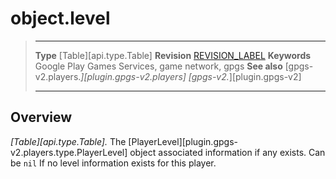 # object.level

> --------------------- ------------------------------------------------------------------------------------------
> __Type__              [Table][api.type.Table]
> __Revision__          [REVISION_LABEL](REVISION_URL)
> __Keywords__          Google Play Games Services, game network, gpgs
> __See also__          [gpgs-v2.players.*][plugin.gpgs-v2.players]
>                       [gpgs-v2.*][plugin.gpgs-v2]
> --------------------- ------------------------------------------------------------------------------------------

## Overview

_[Table][api.type.Table]._ The [PlayerLevel][plugin.gpgs-v2.players.type.PlayerLevel] object associated information if any exists. Can be `nil` If no level information exists for this player.